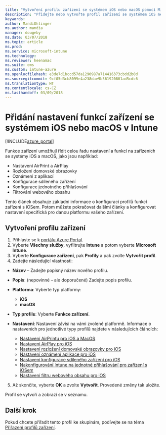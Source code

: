 ```yaml
---
title: "Vytvoření profilu zařízení se systémem iOS nebo macOS pomocí Microsoft Intune – Azure | Microsoft Docs"
description: "Přidejte nebo vytvořte profil zařízení se systémem iOS nebo macOS a potom nakonfigurujte nastavení pro AirPrint, AirPlay, rozložení domovské obrazovky, oznámení aplikací, sdílené zařízení, jednotné přihlašování a nastavení filtru webového obsahu v Microsoft Intune."
keywords: 
author: MandiOhlinger
ms.author: mandia
manager: dougeby
ms.date: 03/07/2018
ms.topic: article
ms.prod: 
ms.service: microsoft-intune
ms.technology: 
ms.reviewer: heenamac
ms.suite: ems
ms.custom: intune-azure
ms.openlocfilehash: e3de7d1bccd57da1290987a714416373cbdd2b0d
ms.sourcegitcommit: 9cf05d3cb8099e4a238dae9b561920801ad5cdc6
ms.translationtype: HT
ms.contentlocale: cs-CZ
ms.lasthandoff: 03/09/2018
---
```

# <a name="add-ios-or-macos-device-feature-settings-in-intune"></a>Přidání nastavení funkcí zařízení se systémem iOS nebo macOS v Intune

[!INCLUDE[azure_portal](./includes/azure_portal.md)]

Funkce zařízení umožňují řídit celou řadu nastavení a funkcí na zařízeních se systémy iOS a macOS, jako jsou například:

- Nastavení AirPrint a AirPlay
- Rozložení domovské obrazovky
- Oznámení z aplikací
- Konfigurace sdíleného zařízení
- Konfigurace jednotného přihlašování
- Filtrování webového obsahu

Tento článek obsahuje základní informace o konfiguraci profilů funkcí zařízení s iOSem. Potom můžete pokračovat dalšími články a konfigurovat nastavení specifická pro danou platformu vašeho zařízení.

## <a name="create-a-device-profile"></a>Vytvoření profilu zařízení

1. Přihlaste se k [portálu Azure Portal](https://portal.azure.com).
2. Vyberte **Všechny služby**, vyfiltrujte **Intune** a potom vyberte **Microsoft Intune**.
3. Vyberte **Konfigurace zařízení**, pak **Profily** a pak zvolte **Vytvořit profil**.
4. Zadejte následující vlastnosti:

  - **Název** – Zadejte popisný název nového profilu.
  - **Popis**: (nepovinné – ale doporučené) Zadejte popis profilu.
  - **Platforma**: Vyberte typ platformy:
    - **iOS**
    - **macOS**
  - **Typ profilu**: Vyberte **Funkce zařízení**.
  - **Nastavení**: Nastavení závisí na vámi zvolené platformě. Informace o nastaveních pro jednotlivé typy profilů najdete v následujících článcích:

    - [Nastavení AirPrintu pro iOS a MacOS](air-print-settings-ios-macos.md)
    - [Nastavení AirPlay pro iOS](airplay-settings-ios.md)
    - [Nastavení rozložení domovské obrazovky pro iOS](home-screen-settings-ios.md)
    - [Nastavení oznámení aplikace pro iOS](app-notification-settings-ios.md)
    - [Nastavení konfigurace sdíleného zařízení pro iOS](shared-device-settings-ios.md)
    - [Nakonfigurování Intune na jednotné přihlašování pro zařízení s iOSem](sso-ios.md)
    - [Nastavení filtru webového obsahu pro iOS](web-content-filter-settings-ios.md)

5. Až skončíte, vyberte **OK** a zvolte **Vytvořit**. Provedené změny tak uložíte.

Profil se vytvoří a zobrazí se v seznamu.

## <a name="next-step"></a>Další krok

Pokud chcete přiřadit tento profil ke skupinám, podívejte se na téma [Přiřazení profilů zařízení](device-profile-assign.md).